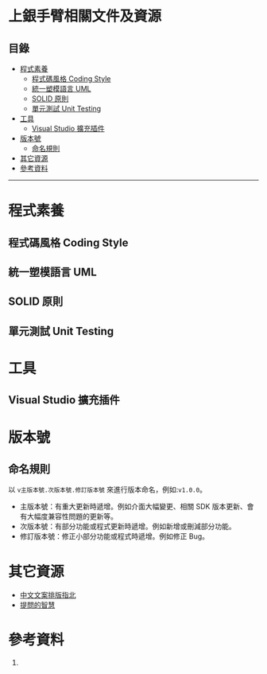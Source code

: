 # 上銀手臂相關文件及資源
## 目錄
* [程式素養](#程式素養)
  * [程式碼風格 Coding Style](#程式碼風格_Coding_Style)
  * [統一塑模語言 UML](#統一塑模語言_UML)
  * [SOLID 原則](#SOLID_原則)
  * [單元測試 Unit Testing](#單元測試_Unit_Testing)
* [工具](#工具)
  * [Visual Studio 擴充插件](#Visual_Studio_擴充插件)
* [版本號](#版本號)
  * [命名規則](#命名規則)
* [其它資源](#其它資源)
* [參考資料](#參考資料)

---

# 程式素養
## 程式碼風格 Coding Style
## 統一塑模語言 UML
## SOLID 原則
## 單元測試 Unit Testing

# 工具
## Visual Studio 擴充插件

# 版本號
## 命名規則
以 `v主版本號.次版本號.修訂版本號` 來進行版本命名，例如:`v1.0.0`。

* 主版本號：有重大更新時遞增。例如介面大幅變更、相關 SDK 版本更新、會有大幅度兼容性問題的更新等。
* 次版本號：有部分功能或程式更新時遞增。例如新增或刪減部分功能。
* 修訂版本號：修正小部分功能或程式時遞增。例如修正 Bug。

# 其它資源
* [中文文案排版指北](https://github.com/sparanoid/chinese-copywriting-guidelines)
* [提問的智慧](https://github.com/ryanhanwu/How-To-Ask-Questions-The-Smart-Way)

# 參考資料
1. 
